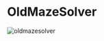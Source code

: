 # OldMazeSolver
![oldmazesolver](https://github.com/user-attachments/assets/3e64279b-a564-476f-b2da-1cbd058f618d)
